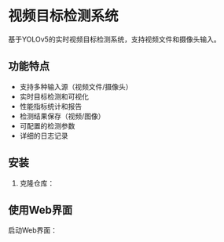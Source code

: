 # 视频目标检测系统

基于YOLOv5的实时视频目标检测系统，支持视频文件和摄像头输入。

## 功能特点

- 支持多种输入源（视频文件/摄像头）
- 实时目标检测和可视化
- 性能指标统计和报告
- 检测结果保存（视频/图像）
- 可配置的检测参数
- 详细的日志记录

## 安装

1. 克隆仓库：

## 使用Web界面

启动Web界面：
